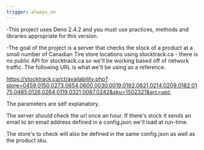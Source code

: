 ```yaml
---
trigger: always_on
---
```


-This project uses Deno 2.4.2 and you must use practices, methods and libraries appropriate for this version.

-The goal of the project is a server that checks the stock of a product at a small number of Canadian Tire store locations using stocktrack.ca - there is no public API for stocktrack.ca so we'll be working based off of network traffic. The following URL is what we'll be using as a reference.

https://stocktrack.ca/ct/availability.php?store=0459,0150,0273,0654,0600,0030,0019,0192,0621,0214,0209,0182,0175,0485,0126,0264,0119,0321,0087,0242&sku=1502321&src=upc

The parameters are self explanatory.

The server should check the url once an hour. If there's stock it sends an email to an email address defined in a config.json we'll load at run-time.

The store's to check will also be defined in the same config.json as well as the product sku.